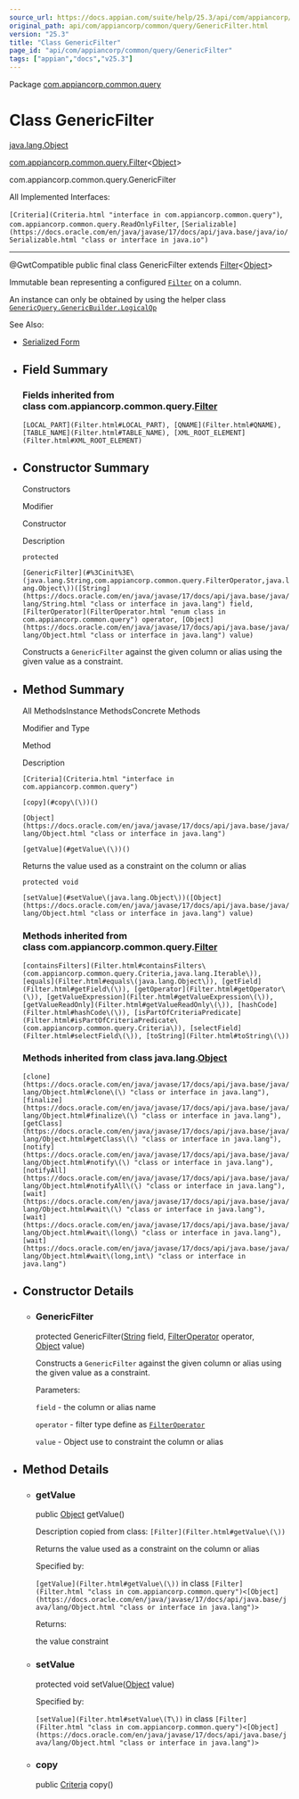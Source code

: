 ```yaml
---
source_url: https://docs.appian.com/suite/help/25.3/api/com/appiancorp/common/query/GenericFilter.html
original_path: api/com/appiancorp/common/query/GenericFilter.html
version: "25.3"
title: "Class GenericFilter"
page_id: "api/com/appiancorp/common/query/GenericFilter"
tags: ["appian","docs","v25.3"]
---
```



Package [com.appiancorp.common.query](package-summary.html)

# Class GenericFilter

[java.lang.Object](https://docs.oracle.com/en/java/javase/17/docs/api/java.base/java/lang/Object.html "class or interface in java.lang")

[com.appiancorp.common.query.Filter](Filter.html "class in com.appiancorp.common.query")<[Object](https://docs.oracle.com/en/java/javase/17/docs/api/java.base/java/lang/Object.html "class or interface in java.lang")\>

com.appiancorp.common.query.GenericFilter

All Implemented Interfaces:

`[Criteria](Criteria.html "interface in com.appiancorp.common.query")`, `com.appiancorp.common.query.ReadOnlyFilter`, `[Serializable](https://docs.oracle.com/en/java/javase/17/docs/api/java.base/java/io/Serializable.html "class or interface in java.io")`

* * *

@GwtCompatible public final class GenericFilter extends [Filter](Filter.html "class in com.appiancorp.common.query")<[Object](https://docs.oracle.com/en/java/javase/17/docs/api/java.base/java/lang/Object.html "class or interface in java.lang")\>

Immutable bean representing a configured [`Filter`](Filter.html "class in com.appiancorp.common.query") on a column.

An instance can only be obtained by using the helper class [`GenericQuery.GenericBuilder.LogicalOp`](GenericQuery.GenericBuilder.LogicalOp.html "class in com.appiancorp.common.query")

See Also:

-   [Serialized Form](../../../../serialized-form.html#com.appiancorp.common.query.GenericFilter)

-   ## Field Summary

    ### Fields inherited from class com.appiancorp.common.query.[Filter](Filter.html "class in com.appiancorp.common.query")

    `[LOCAL_PART](Filter.html#LOCAL_PART), [QNAME](Filter.html#QNAME), [TABLE_NAME](Filter.html#TABLE_NAME), [XML_ROOT_ELEMENT](Filter.html#XML_ROOT_ELEMENT)`

-   ## Constructor Summary

    Constructors

    Modifier

    Constructor

    Description

    `protected`

    `[GenericFilter](#%3Cinit%3E\(java.lang.String,com.appiancorp.common.query.FilterOperator,java.lang.Object\))([String](https://docs.oracle.com/en/java/javase/17/docs/api/java.base/java/lang/String.html "class or interface in java.lang") field, [FilterOperator](FilterOperator.html "enum class in com.appiancorp.common.query") operator, [Object](https://docs.oracle.com/en/java/javase/17/docs/api/java.base/java/lang/Object.html "class or interface in java.lang") value)`

    Constructs a `GenericFilter` against the given column or alias using the given value as a constraint.

-   ## Method Summary

    All MethodsInstance MethodsConcrete Methods

    Modifier and Type

    Method

    Description

    `[Criteria](Criteria.html "interface in com.appiancorp.common.query")`

    `[copy](#copy\(\))()`

    `[Object](https://docs.oracle.com/en/java/javase/17/docs/api/java.base/java/lang/Object.html "class or interface in java.lang")`

    `[getValue](#getValue\(\))()`

    Returns the value used as a constraint on the column or alias

    `protected void`

    `[setValue](#setValue\(java.lang.Object\))([Object](https://docs.oracle.com/en/java/javase/17/docs/api/java.base/java/lang/Object.html "class or interface in java.lang") value)`

    ### Methods inherited from class com.appiancorp.common.query.[Filter](Filter.html "class in com.appiancorp.common.query")

    `[containsFilters](Filter.html#containsFilters\(com.appiancorp.common.query.Criteria,java.lang.Iterable\)), [equals](Filter.html#equals\(java.lang.Object\)), [getField](Filter.html#getField\(\)), [getOperator](Filter.html#getOperator\(\)), [getValueExpression](Filter.html#getValueExpression\(\)), [getValueReadOnly](Filter.html#getValueReadOnly\(\)), [hashCode](Filter.html#hashCode\(\)), [isPartOfCriteriaPredicate](Filter.html#isPartOfCriteriaPredicate\(com.appiancorp.common.query.Criteria\)), [selectField](Filter.html#selectField\(\)), [toString](Filter.html#toString\(\))`

    ### Methods inherited from class java.lang.[Object](https://docs.oracle.com/en/java/javase/17/docs/api/java.base/java/lang/Object.html "class or interface in java.lang")

    `[clone](https://docs.oracle.com/en/java/javase/17/docs/api/java.base/java/lang/Object.html#clone\(\) "class or interface in java.lang"), [finalize](https://docs.oracle.com/en/java/javase/17/docs/api/java.base/java/lang/Object.html#finalize\(\) "class or interface in java.lang"), [getClass](https://docs.oracle.com/en/java/javase/17/docs/api/java.base/java/lang/Object.html#getClass\(\) "class or interface in java.lang"), [notify](https://docs.oracle.com/en/java/javase/17/docs/api/java.base/java/lang/Object.html#notify\(\) "class or interface in java.lang"), [notifyAll](https://docs.oracle.com/en/java/javase/17/docs/api/java.base/java/lang/Object.html#notifyAll\(\) "class or interface in java.lang"), [wait](https://docs.oracle.com/en/java/javase/17/docs/api/java.base/java/lang/Object.html#wait\(\) "class or interface in java.lang"), [wait](https://docs.oracle.com/en/java/javase/17/docs/api/java.base/java/lang/Object.html#wait\(long\) "class or interface in java.lang"), [wait](https://docs.oracle.com/en/java/javase/17/docs/api/java.base/java/lang/Object.html#wait\(long,int\) "class or interface in java.lang")`

-   ## Constructor Details

    -   ### GenericFilter

        protected GenericFilter([String](https://docs.oracle.com/en/java/javase/17/docs/api/java.base/java/lang/String.html "class or interface in java.lang") field, [FilterOperator](FilterOperator.html "enum class in com.appiancorp.common.query") operator, [Object](https://docs.oracle.com/en/java/javase/17/docs/api/java.base/java/lang/Object.html "class or interface in java.lang") value)

        Constructs a `GenericFilter` against the given column or alias using the given value as a constraint.

        Parameters:

        `field` - the column or alias name

        `operator` - filter type define as [`FilterOperator`](FilterOperator.html "enum class in com.appiancorp.common.query")

        `value` - Object use to constraint the column or alias

-   ## Method Details

    -   ### getValue

        public [Object](https://docs.oracle.com/en/java/javase/17/docs/api/java.base/java/lang/Object.html "class or interface in java.lang") getValue()

        Description copied from class: `[Filter](Filter.html#getValue\(\))`

        Returns the value used as a constraint on the column or alias

        Specified by:

        `[getValue](Filter.html#getValue\(\))` in class `[Filter](Filter.html "class in com.appiancorp.common.query")<[Object](https://docs.oracle.com/en/java/javase/17/docs/api/java.base/java/lang/Object.html "class or interface in java.lang")>`

        Returns:

        the value constraint

    -   ### setValue

        protected void setValue([Object](https://docs.oracle.com/en/java/javase/17/docs/api/java.base/java/lang/Object.html "class or interface in java.lang") value)

        Specified by:

        `[setValue](Filter.html#setValue\(T\))` in class `[Filter](Filter.html "class in com.appiancorp.common.query")<[Object](https://docs.oracle.com/en/java/javase/17/docs/api/java.base/java/lang/Object.html "class or interface in java.lang")>`

    -   ### copy

        public [Criteria](Criteria.html "interface in com.appiancorp.common.query") copy()